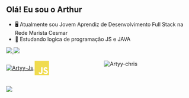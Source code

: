 ## Olá! Eu sou o Arthur

- 🖥️ Atualmente sou Jovem Aprendiz de Desenvolvimento Full Stack na Rede Marista Cesmar 
- 💭 Estudando logica de programação JS e JAVA

<div><a href="https://github.com/ArTyy022">
  <img height="180em" src="https://github-readme-stats.vercel.app/api?username=ArTyy022&show_icons=true&theme=dark&include_all_commits=true&count_private=true"/>
  <img height="180em" src="https://github-readme-stats.vercel.app/api/top-langs/?username=ArTyy022&layout=compact&langs_count=16&theme=dark"/>
</div>

<div style="display: inline_block"><br>
  <img align="center" alt="Artyy-Js" height="50" width="50" src= "https://cdn.jsdelivr.net/gh/devicons/devicon/icons/java/java-original.svg" height="60" alt="java logo"/>
  <img align="center" alt="Artyy-Js" height="40" width=40" src="https://raw.githubusercontent.com/devicons/devicon/master/icons/javascript/javascript-plain.svg">
 <img align="right" alt="Artyy-chris"  height="240" width=240" src="https://media0.giphy.com/media/v1.Y2lkPTc5MGI3NjExeHRteXV2NW91NXFxM2M3eDJoZXdic21qbHE2c2ZzbnI1ODByaTF0dyZlcD12MV9pbnRlcm5hbF9naWZfYnlfaWQmY3Q9Zw/pOmtxQVSJxhZSQcz48/giphy.gif">

  </div>

##

<div> 
  <a href="https://www.linkedin.com/in/andré-arthur-toledo-42a653371" target="_blank"><img src="https://img.shields.io/badge/-LinkedIn-%230077B5?style=for-the-badge&logo=linkedin&logoColor=white" target="_blank"></a> 
  
</div>
